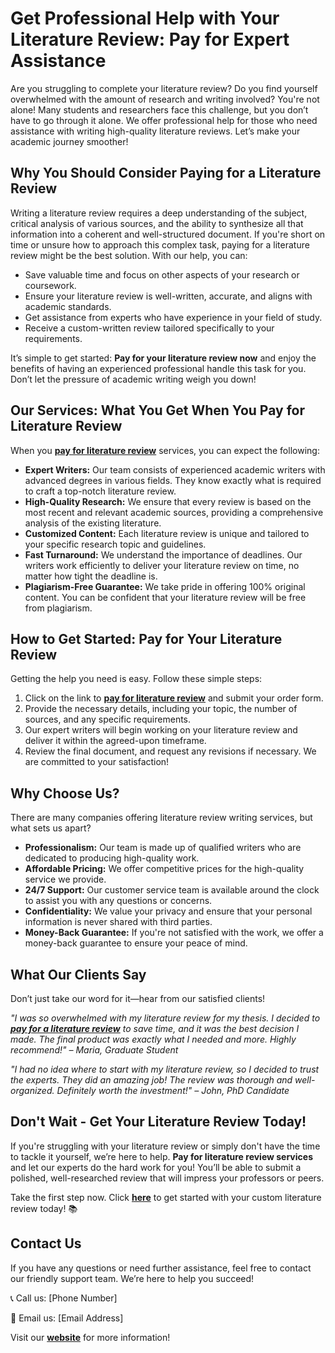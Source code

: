 # Get Professional Help with Your Literature Review: Pay for Expert Assistance

Are you struggling to complete your literature review? Do you find yourself overwhelmed with the amount of research and writing involved? You're not alone! Many students and researchers face this challenge, but you don’t have to go through it alone. We offer professional help for those who need assistance with writing high-quality literature reviews. Let’s make your academic journey smoother!

## Why You Should Consider Paying for a Literature Review

Writing a literature review requires a deep understanding of the subject, critical analysis of various sources, and the ability to synthesize all that information into a coherent and well-structured document. If you're short on time or unsure how to approach this complex task, paying for a literature review might be the best solution. With our help, you can:

- Save valuable time and focus on other aspects of your research or coursework.
- Ensure your literature review is well-written, accurate, and aligns with academic standards.
- Get assistance from experts who have experience in your field of study.
- Receive a custom-written review tailored specifically to your requirements.

It’s simple to get started: **Pay for your literature review now** and enjoy the benefits of having an experienced professional handle this task for you. Don’t let the pressure of academic writing weigh you down!

## Our Services: What You Get When You Pay for Literature Review

When you [**pay for literature review**](https://tinyurl.com/topessay?keyword=pay+for+literature+review) services, you can expect the following:

- **Expert Writers:** Our team consists of experienced academic writers with advanced degrees in various fields. They know exactly what is required to craft a top-notch literature review.
- **High-Quality Research:** We ensure that every review is based on the most recent and relevant academic sources, providing a comprehensive analysis of the existing literature.
- **Customized Content:** Each literature review is unique and tailored to your specific research topic and guidelines.
- **Fast Turnaround:** We understand the importance of deadlines. Our writers work efficiently to deliver your literature review on time, no matter how tight the deadline is.
- **Plagiarism-Free Guarantee:** We take pride in offering 100% original content. You can be confident that your literature review will be free from plagiarism.

## How to Get Started: Pay for Your Literature Review

Getting the help you need is easy. Follow these simple steps:

1. Click on the link to [**pay for literature review**](https://tinyurl.com/topessay?keyword=pay+for+literature+review) and submit your order form.
2. Provide the necessary details, including your topic, the number of sources, and any specific requirements.
3. Our expert writers will begin working on your literature review and deliver it within the agreed-upon timeframe.
4. Review the final document, and request any revisions if necessary. We are committed to your satisfaction!

## Why Choose Us?

There are many companies offering literature review writing services, but what sets us apart?

- **Professionalism:** Our team is made up of qualified writers who are dedicated to producing high-quality work.
- **Affordable Pricing:** We offer competitive prices for the high-quality service we provide.
- **24/7 Support:** Our customer service team is available around the clock to assist you with any questions or concerns.
- **Confidentiality:** We value your privacy and ensure that your personal information is never shared with third parties.
- **Money-Back Guarantee:** If you're not satisfied with the work, we offer a money-back guarantee to ensure your peace of mind.

## What Our Clients Say

Don’t just take our word for it—hear from our satisfied clients!

_"I was so overwhelmed with my literature review for my thesis. I decided to [**pay for a literature review**](https://tinyurl.com/topessay?keyword=pay+for+literature+review) to save time, and it was the best decision I made. The final product was exactly what I needed and more. Highly recommend!" – Maria, Graduate Student_

_"I had no idea where to start with my literature review, so I decided to trust the experts. They did an amazing job! The review was thorough and well-organized. Definitely worth the investment!" – John, PhD Candidate_

## Don't Wait - Get Your Literature Review Today!

If you're struggling with your literature review or simply don't have the time to tackle it yourself, we’re here to help. **Pay for literature review services** and let our experts do the hard work for you! You’ll be able to submit a polished, well-researched review that will impress your professors or peers.

Take the first step now. Click [**here**](https://tinyurl.com/topessay?keyword=pay+for+literature+review) to get started with your custom literature review today! 📚

## Contact Us

If you have any questions or need further assistance, feel free to contact our friendly support team. We’re here to help you succeed!

📞 Call us: [Phone Number]

📧 Email us: [Email Address]

Visit our [**website**](https://tinyurl.com/topessay?keyword=pay+for+literature+review) for more information!

